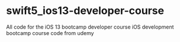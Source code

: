 # swift5_ios13-developer-course
All code for the iOS 13 bootcamp developer course
iOS development bootcamp course code from udemy
